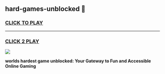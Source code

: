 
## hard-games-unblocked 👋
<h3>
<a href="https://premium.freeplayer.one?title=hard-games-unblocked&ref=14F">CLICK TO PLAY</a></h3>
<hr>

<h3>
<a href="https://premium.freeplayer.one?title=hard-games-unblocked&ref=14F">CLICK 2 PLAY</a>
  
</h3>

<a href="https://premium.freeplayer.one?title=hard-games-unblocked&ref=12F/"><img src="https://clearcache.store/games.png"></a>


**worlds hardest game unblocked: Your Gateway to Fun and Accessible Online Gaming**

